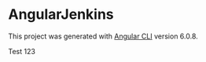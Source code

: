# AngularJenkins

This project was generated with [Angular CLI](https://github.com/angular/angular-cli) version 6.0.8.
 
 Test 123

